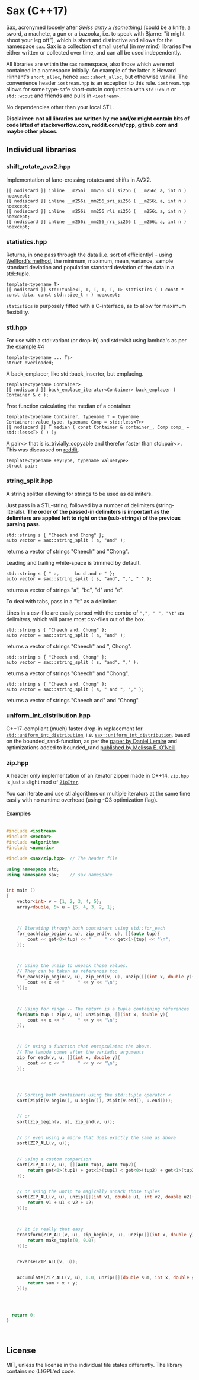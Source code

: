 
# Sax (C++17)

Sax, acronymed loosely after *Swiss army x (something)* [could be a knife, a sword, a machete, a gun or a bazooka, i.e. to speak with Bjarne: "it might shoot your leg off"], which is short and distinctive and allows for the namespace `sax`. Sax is a collection of small useful (in my mind) libraries I've either written or collected over time, and can all be used independently. 

All libraries are within the `sax` namespace, also those which were not contained in a namespace initially. An example of the latter is Howard Hinnant's `short_alloc`, hence `sax::short_alloc`, but otherwise vanilla. The convenience header `iostream.hpp` is an exception to this rule. `iostream.hpp` allows for some type-safe short-cuts in conjunction with `std::cout` or `std::wcout` and friends and pulls in `<iostream>`.

No dependencies other than your local STL.

**Disclaimer: not all libraries are written by me and/or might contain bits of code lifted of stackoverflow.com, reddit.com/r/cpp, github.com and maybe other places.**


## Individual libraries

### shift_rotate_avx2.hpp

Implementation of lane-crossing rotates and shifts in AVX2.

    [[ nodiscard ]] inline __m256i _mm256_sli_si256 ( __m256i a, int n ) noexcept;
    [[ nodiscard ]] inline __m256i _mm256_sri_si256 ( __m256i a, int n ) noexcept;
    [[ nodiscard ]] inline __m256i _mm256_rli_si256 ( __m256i a, int n ) noexcept;
    [[ nodiscard ]] inline __m256i _mm256_rri_si256 ( __m256i a, int n ) noexcept;


### statistics.hpp

Returns, in one pass through the data [i.e. sort of efficiently] - using [Wellford's method](https://www.johndcook.com/blog/standard_deviation/), the minimum, maximum, mean, variance, sample standard deviation and population standard deviation of the data in a std::tuple.

    template<typename T>
    [[ nodiscard ]] std::tuple<T, T, T, T, T, T> statistics ( T const * const data, const std::size_t n ) noexcept;

`statistics` is purposely fitted with a C-interface, as to allow for maximum flexibility.


### stl.hpp

For use with a std::variant (or drop-in) and std::visit using lambda's as
per the [example #4](https://en.cppreference.com/w/cpp/utility/variant/visit)

    template<typename ... Ts>
    struct overloaded;


A back_emplacer, like std::back_inserter, but emplacing.

    template<typename Container>
    [[ nodiscard ]] back_emplace_iterator<Container> back_emplacer ( Container & c );


Free function calculating the median of a container.

    template<typename Container, typename T = typename Container::value_type, typename Comp = std::less<T>>
    [[ nodiscard ]] T median ( const Container & container_, Comp comp_ = std::less<T> ( ) );


A pair<> that is is_trivially_copyable and therefor faster than std::pair<>.
This was discussed on [reddit](https://www.reddit.com/r/cpp/comments/ar4ghs/stdpair_disappointing_performance/).

    template<typename KeyType, typename ValueType>
    struct pair;


### string_split.hpp

A string splitter allowing for strings to be used as delimiters.

Just pass in a STL-string, followed by a number of delimiters (string-literals). **The order of the passed-in delimiters is important as the delimiters are applied left to right on the (sub-strings) of the previous parsing pass.**


    std::string s { "Cheech and Chong" };
    auto vector = sax::string_split ( s, "and" );

returns a vector of strings "Cheech" and "Chong".

Leading and trailing white-space is trimmed by default.

    std::string s { " a,      bc d and e " };
    auto vector = sax::string_split ( s, "and", ",", " " );

returns a vector of strings "a", "bc", "d" and "e".

To deal with tabs, pass in a "\t" as a delimiter.

Lines in a csv-file are easily parsed with the combo of 
`",", " ", "\t"` as delimiters, which will parse most 
csv-files out of the box. 

    std::string s { "Cheech and, Chong" };
    auto vector = sax::string_split ( s, "and" );

returns a vector of strings "Cheech" and ", Chong".

    std::string s { "Cheech and, Chong" };
    auto vector = sax::string_split ( s, "and", "," );

returns a vector of strings "Cheech" and "Chong".
    
    std::string s { "Cheech and, Chong" };
    auto vector = sax::string_split ( s, " and ", "," );
    
returns a vector of strings "Cheech and" and "Chong".


### uniform_int_distribution.hpp

C++17-compliant (much) faster drop-in replacement for [`std::uniform_int_distribution`](https://en.cppreference.com/w/cpp/numeric/random/uniform_int_distribution), i.e. [`sax::uniform_int_distribution`](https://github.com/degski/uniform_int_distribution_fast), based on the bounded_rand-function, as per the [paper by Daniel Lemire](https://arxiv.org/abs/1805.10941) and optimizations added to bounded_rand [published by Melissa E. O'Neill](http://www.pcg-random.org/posts/bounded-rands.html).


### zip.hpp

A header only implementation of an iterator zipper made in C++14. `zip.hpp` is just a slight mod of [`ZipIter`](https://github.com/matheuspf/ZipIter).

You can iterate and use stl algorithms on multiple iterators at the same time easily with no runtime overhead (using -O3 optimization flag).

#### Examples


```c++

#include <iostream>
#include <vector>
#include <algorithm>
#include <numeric>

#include <sax/zip.hpp>  // The header file

using namespace std;
using namespace sax;    // sax namespace


int main ()
{
    vector<int> v = {1, 2, 3, 4, 5};
    array<double, 5> u = {5, 4, 3, 2, 1};



    // Iterating through both containers using std::for_each
    for_each(zip_begin(v, u), zip_end(v, u), [](auto tup){
        cout << get<0>(tup) << "     " << get<1>(tup) << "\n";
    });



    // Using the unzip to unpack those values.
    // They can be taken as references too
    for_each(zip_begin(v, u), zip_end(v, u), unzip([](int x, double y){
        cout << x << "     " << y << "\n";
    }));



    // Using for range -- The return is a tuple containing references
    for(auto tup : zip(v, u)) unzip(tup, [](int x, double y){
        cout << x << "     " << y << "\n";
    });



    // Or using a function that encapsulates the above.
    // The lambda comes after the variadic arguments 
    zip_for_each(v, u, [](int x, double y){
        cout << x << "     " << y << "\n";
    });




    // Sorting both containers using the std::tuple operator <
    sort(zipit(v.begin(), u.begin()), zipit(v.end(), u.end()));


    // or
    sort(zip_begin(v, u), zip_end(v, u));


    // or even using a macro that does exactly the same as above
    sort(ZIP_ALL(v, u));


    // using a custom comparison
    sort(ZIP_ALL(v, u), [](auto tup1, auto tup2){
        return get<0>(tup1) + get<1>(tup1) < get<0>(tup2) + get<1>(tup2);
    });


    // or using the unzip to magically unpack those tuples
    sort(ZIP_ALL(v, u), unzip([](int v1, double u1, int v2, double u2){
        return v1 + u1 < v2 + u2;
    }));



    // It is really that easy
    transform(ZIP_ALL(v, u), zip_begin(v, u), unzip([](int x, double y){
        return make_tuple(0, 0.0);
    }));


    reverse(ZIP_ALL(v, u));


    accumulate(ZIP_ALL(v, u), 0.0, unzip([](double sum, int x, double y){
        return sum + x + y;
    }));




  return 0;
}
```
<br>


## License

MIT, unless the license in the individual file states differently. The library contains no (L)GPL'ed code.

